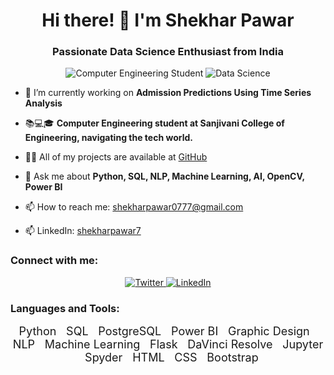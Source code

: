 <h1 align="center">Hi there! 👋 I'm Shekhar Pawar</h1>
<h3 align="center">Passionate Data Science Enthusiast from India</h3>

<p align="center">
  <img src="https://img.shields.io/badge/Student-Computer%20Engineering-blue" alt="Computer Engineering Student">
  <img src="https://img.shields.io/badge/Focus-Data%20Science-green" alt="Data Science">
</p>

- 🔭 I’m currently working on **Admission Predictions Using Time Series Analysis**

- 📚💻🎓 **Computer Engineering student at Sanjivani College of Engineering, navigating the tech world.**

- 👨‍💻 All of my projects are available at [GitHub](https://github.com/shekharpawar7)

- 💬 Ask me about **Python, SQL, NLP, Machine Learning, AI, OpenCV, Power BI**

- 📫 How to reach me: [shekharpawar0777@gmail.com](mailto:shekharpawar0777@gmail.com)

- 📫 LinkedIn: [shekharpawar7](https://www.linkedin.com/in/shekharpawar7/)

<h3 align="left">Connect with me:</h3>
<p align="center">
  <a href="https://twitter.com/105pawar" target="_blank">
    <img src="https://img.shields.io/twitter/follow/105pawar?style=social" alt="Twitter">
  </a>
  <a href="https://linkedin.com/in/shekharpawar7" target="_blank">
    <img src="https://img.shields.io/badge/LinkedIn-shekharpawar7-blue" alt="LinkedIn">
  </a>
</p>

<h3 align="left">Languages and Tools:</h3>
<p align="center">
  <span style="font-size: 18px;">Python</span>
  &nbsp;&nbsp;
  <span style="font-size: 18px;">SQL</span>
  &nbsp;&nbsp;
  <span style="font-size: 18px;">PostgreSQL</span>
  &nbsp;&nbsp;
  <span style="font-size: 18px;">Power BI</span>
  &nbsp;&nbsp;
  <span style="font-size: 18px;">Graphic Design</span>
  &nbsp;&nbsp;
  <span style="font-size: 18px;">NLP</span>
  &nbsp;&nbsp;
  <span style="font-size: 18px;">Machine Learning</span>
  &nbsp;&nbsp;
  <span style="font-size: 18px;">Flask</span>
  &nbsp;&nbsp;
  <span style="font-size: 18px;">DaVinci Resolve</span>
  &nbsp;&nbsp;
  <span style="font-size: 18px;">Jupyter</span>
  &nbsp;&nbsp;
  <span style="font-size: 18px;">Spyder</span>
  &nbsp;&nbsp;
  <span style="font-size: 18px;">HTML</span>
  &nbsp;&nbsp;
  <span style="font-size: 18px;">CSS</span>
  &nbsp;&nbsp;
  <span style="font-size: 18px;">Bootstrap</span>
</p>
